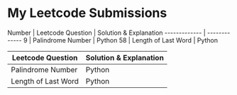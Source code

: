 # My Leetcode Submissions

Number  | Leetcode Question  | Solution & Explanation
------------- | -------------
9  | Palindrome Number  | Python
58  | Length of Last Word  | Python


Leetcode Question  | Solution & Explanation
------------- | -------------
Palindrome Number  | Python
Length of Last Word  | Python
